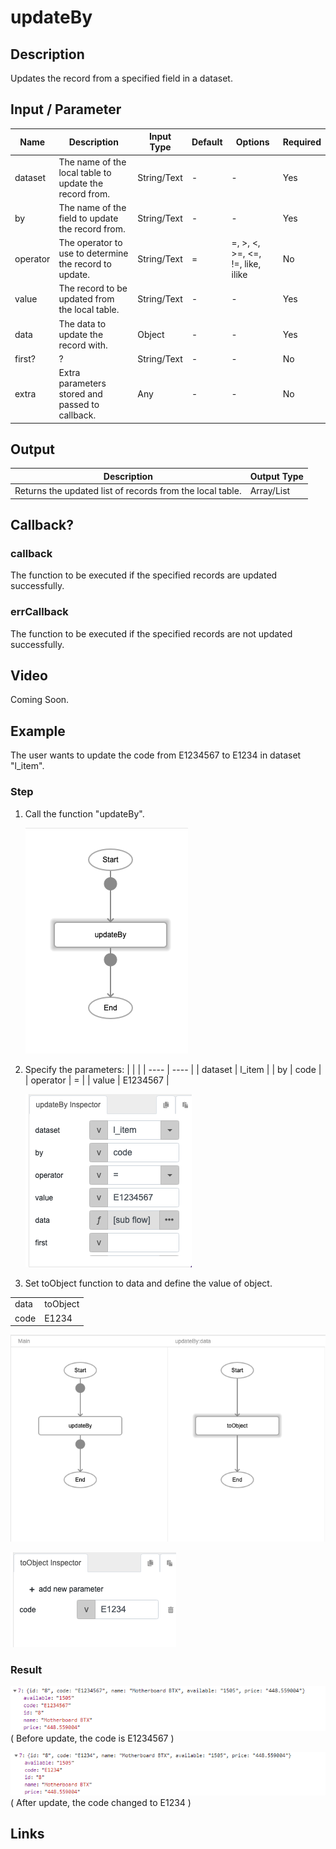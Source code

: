 # updateBy

## Description

Updates the record from a specified field in a dataset.

## Input / Parameter

| Name | Description | Input Type | Default | Options | Required |
| ------ | ------ | ------ | ------ | ------ | ------ |
| dataset | The name of the local table to update the record from. | String/Text | - | - | Yes |
| by | The name of the field to update the record from. | String/Text | - | - | Yes |
| operator | The operator to use to determine the record to update. | String/Text | = | =, >, <, >=, <=, !=, like, ilike | No |
| value | The record to be updated from the local table. | String/Text | - | - | Yes |
| data | The data to update the record with. | Object | - | - | Yes |
| first? | ? | String/Text | - | - | No |
| extra | Extra parameters stored and passed to callback. | Any | - | - | No |

## Output

| Description | Output Type |
| ------ | ------ |
| Returns the updated list of records from the local table. | Array/List |

## Callback?

### callback

The function to be executed if the specified records are updated successfully.

### errCallback

The function to be executed if the specified records are not updated successfully.

## Video

Coming Soon.

<!-- Format: [![Video]({image-path})]({url-link}) -->


## Example


The user wants to update the code from E1234567 to E1234 in dataset "l_item".

### Step

1. Call the function "updateBy".

   ![](./updateBy-step-1.png)

2. Specify the parameters: 
   | | | 
   | ---- | ---- | 
   | dataset | l_item | 
   | by | code |
   | operator | = |
   | value | E1234567 |


    ![](./updateBy-step-2.png)

 
 2. Set toObject function to data and define the      value of object.

   | | | 
   | ---- | ---- | 
   | data | toObject | 
   | code | E1234 | 

   ![](./updateBy-step-3.png)

   ![](./updateBy-step-4.png)

### Result

   ![](./updateBy-result-1.png)
   ( Before update, the code is E1234567 )
   
   ![](./updateBy-result-2.png)
   ( After update, the code changed to E1234 )
   


## Links